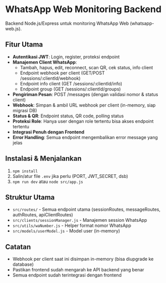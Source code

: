 # WhatsApp Web Monitoring Backend

Backend Node.js/Express untuk monitoring WhatsApp Web (whatsapp-web.js).

## Fitur Utama

- **Autentikasi JWT**: Login, register, proteksi endpoint
- **Manajemen Client WhatsApp**:
  - Tambah, hapus, edit, reconnect, scan QR, cek status, info client
  - Endpoint webhook per client (GET/POST /sessions/:clientId/webhook)
  - Endpoint info client (GET /sessions/:clientId/info)
  - Endpoint group (GET /sessions/:clientId/groups)
- **Pengiriman Pesan**: POST /messages (dengan validasi nomor & status client)
- **Webhook**: Simpan & ambil URL webhook per client (in-memory, siap migrasi DB)
- **Status & QR**: Endpoint status, QR code, polling status
- **Proteksi Role**: Hanya user dengan role tertentu bisa akses endpoint tertentu
- **Integrasi Penuh dengan Frontend**
- **Error Handling**: Semua endpoint mengembalikan error message yang jelas

## Instalasi & Menjalankan

1. `npm install`
2. Salin/atur file `.env` jika perlu (PORT, JWT_SECRET, dsb)
3. `npm run dev` atau `node src/app.js`

## Struktur Utama

- `src/routes/` - Semua endpoint utama (sessionRoutes, messageRoutes, authRoutes, apiClientRoutes)
- `src/clients/sessionManager.js` - Manajemen session WhatsApp
- `src/utils/waNumber.js` - Helper format nomor WhatsApp
- `src/models/userModel.js` - Model user (in-memory)

## Catatan

- Webhook per client saat ini disimpan in-memory (bisa diupgrade ke database)
- Pastikan frontend sudah mengarah ke API backend yang benar
- Semua endpoint sudah terintegrasi dengan frontend
